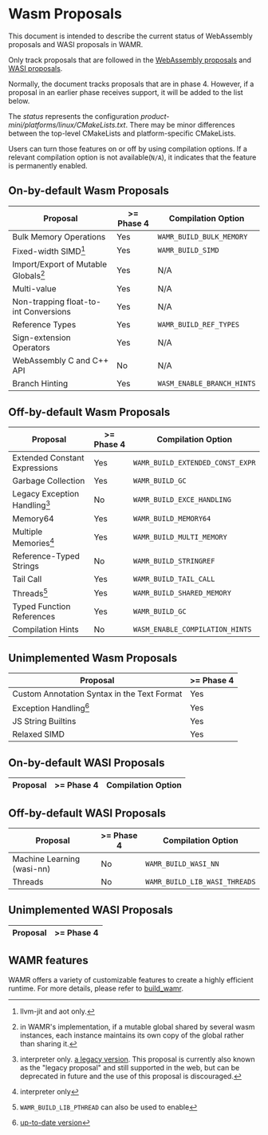 # Wasm Proposals

This document is intended to describe the current status of WebAssembly proposals and WASI proposals in WAMR.

Only track proposals that are followed in the [WebAssembly proposals](https://github.com/WebAssembly/proposals) and [WASI proposals](https://github.com/WebAssembly/WASI/blob/main/Proposals.md).

Normally, the document tracks proposals that are in phase 4. However, if a proposal in an earlier phase receives support, it will be added to the list below.

The _status_ represents the configuration _product-mini/platforms/linux/CMakeLists.txt_. There may be minor differences between the top-level CMakeLists and platform-specific CMakeLists.

Users can turn those features on or off by using compilation options. If a relevant compilation option is not available(`N/A`), it indicates that the feature is permanently enabled.

## On-by-default Wasm Proposals

| Proposal                              | >= Phase 4 | Compilation Option         |
| ------------------------------------- | ---------- |----------------------------|
| Bulk Memory Operations                | Yes        | `WAMR_BUILD_BULK_MEMORY`   |
| Fixed-width SIMD[^1]                  | Yes        | `WAMR_BUILD_SIMD`          |
| Import/Export of Mutable Globals[^2]  | Yes        | N/A                        |
| Multi-value                           | Yes        | N/A                        |
| Non-trapping float-to-int Conversions | Yes        | N/A                        |
| Reference Types                       | Yes        | `WAMR_BUILD_REF_TYPES`     |
| Sign-extension Operators              | Yes        | N/A                        |
| WebAssembly C and C++ API             | No         | N/A                        |
| Branch Hinting                        | Yes        | `WASM_ENABLE_BRANCH_HINTS` |

[^1]: llvm-jit and aot only.

[^2]: in WAMR's implementation, if a mutable global shared by several wasm instances, each instance maintains its own copy of the global rather than sharing it.

## Off-by-default Wasm Proposals

| Proposal                      | >= Phase 4 | Compilation Option               |
| ----------------------------- | ---------- |----------------------------------|
| Extended Constant Expressions | Yes        | `WAMR_BUILD_EXTENDED_CONST_EXPR` |
| Garbage Collection            | Yes        | `WAMR_BUILD_GC`                  |
| Legacy Exception Handling[^3] | No         | `WAMR_BUILD_EXCE_HANDLING`       |
| Memory64                      | Yes        | `WAMR_BUILD_MEMORY64`            |
| Multiple Memories[^4]         | Yes        | `WAMR_BUILD_MULTI_MEMORY`        |
| Reference-Typed Strings       | No         | `WAMR_BUILD_STRINGREF`           |
| Tail Call                     | Yes        | `WAMR_BUILD_TAIL_CALL`           |
| Threads[^5]                   | Yes        | `WAMR_BUILD_SHARED_MEMORY`       |
| Typed Function References     | Yes        | `WAMR_BUILD_GC`                  |
| Compilation Hints             | No         | `WASM_ENABLE_COMPILATION_HINTS`  |

[^3]:
    interpreter only. [a legacy version](https://github.com/WebAssembly/exception-handling/blob/main/proposals/exception-handling/legacy/Exceptions.md).
    This proposal is currently also known as the "legacy proposal" and still
    supported in the web, but can be deprecated in future and the use of
    this proposal is discouraged.

[^4]: interpreter only
[^5]: `WAMR_BUILD_LIB_PTHREAD` can also be used to enable

## Unimplemented Wasm Proposals

| Proposal                                    | >= Phase 4 |
| ------------------------------------------- | ---------- |
| Custom Annotation Syntax in the Text Format | Yes        |
| Exception Handling[^6]                      | Yes        |
| JS String Builtins                          | Yes        |
| Relaxed SIMD                                | Yes        |

[^6]: [up-to-date version](https://github.com/WebAssembly/exception-handling/blob/main/proposals/exception-handling/Exceptions.md)

## On-by-default WASI Proposals

| Proposal | >= Phase 4 | Compilation Option |
| -------- | ---------- | ------------------ |

## Off-by-default WASI Proposals

| Proposal                   | >= Phase 4 | Compilation Option            |
| -------------------------- | ---------- | ----------------------------- |
| Machine Learning (wasi-nn) | No         | `WAMR_BUILD_WASI_NN`          |
| Threads                    | No         | `WAMR_BUILD_LIB_WASI_THREADS` |

## Unimplemented WASI Proposals

| Proposal | >= Phase 4 |
| -------- | ---------- |

## WAMR features

WAMR offers a variety of customizable features to create a highly efficient runtime. For more details, please refer to [build_wamr](./build_wamr.md).
